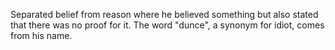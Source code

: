 Separated belief from reason where he believed something but also stated that there was no proof for it.
The word "dunce", a synonym for idiot, comes from his name.